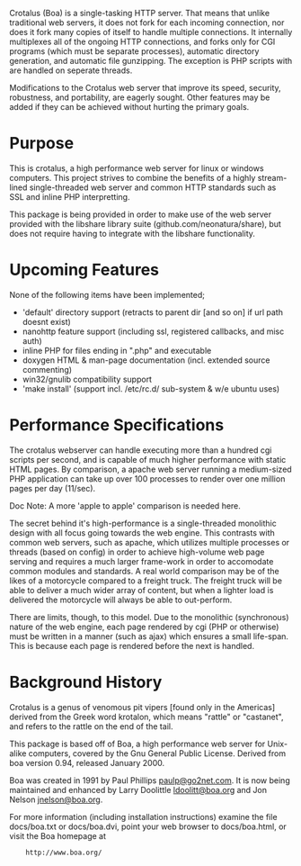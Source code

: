 Crotalus (Boa) is a single-tasking HTTP server.  That means that unlike
traditional web servers, it does not fork for each incoming connection,
nor does it fork many copies of itself to handle multiple connections.
It internally multiplexes all of the ongoing HTTP connections, and
forks only for CGI programs (which must be separate processes),
automatic directory generation, and automatic file gunzipping.
The exception is PHP scripts with are handled on seperate threads.

Modifications to the Crotalus web server that improve its speed, security,
robustness, and portability, are eagerly sought.  Other features may be
added if they can be achieved without hurting the primary goals.

Purpose
=======

This is crotalus, a high performance web server for linux or windows computers. This project strives to combine the benefits of a highly stream-lined single-threaded web server and common HTTP standards such as SSL and inline PHP interpretting.

This package is being provided in order to make use of the web server provided with the libshare library suite (github.com/neonatura/share), but does not require having to integrate with the libshare functionality.


Upcoming Features
=================

None of the following items have been implemented;

* 'default' directory support (retracts to parent dir [and so on] if url path doesnt exist)
* nanohttp feature support (including ssl, registered callbacks, and misc auth)
* inline PHP for files ending in ".php" and executable
* doxygen HTML & man-page documentation (incl. extended source commenting)
* win32/gnulib compatibility support
* 'make install' (support incl. /etc/rc.d/ sub-system & w/e ubuntu uses)


Performance Specifications
==========================

The crotalus webserver can handle executing more than a hundred cgi scripts per second, and is capable of much higher performance with static HTML pages. By comparison, a apache web server running a medium-sized PHP application can take up over 100 processes to render over one million pages per day (11/sec). 

  Doc Note: A more 'apple to apple' comparison is needed here.

The secret behind it's high-performance is a single-threaded monolithic design with all focus going towards the web engine. This contrasts with common web servers, such as apache, which utilizes multiple processes or threads (based on config) in order to achieve high-volume web page serving and requires a much larger frame-work in order to accomodate common modules and standards. A real world comparison may be of the likes of a motorcycle compared to a freight truck. The freight truck will be able to deliver a much wider array of content, but when a lighter load is delivered the motorcycle will always be able to out-perform.

There are limits, though, to this model. Due to the monolithic (synchronous) nature of the web engine, each page rendered by cgi (PHP or otherwise) must be written in a manner (such as ajax) which ensures a small life-span. This is because each page is rendered before the next is handled. 


Background History
==================

Crotalus is a genus of venomous pit vipers [found only in the Americas] derived from the Greek word krotalon, which means "rattle" or "castanet", and refers to the rattle on the end of the tail.

This package is based off of Boa, a high performance web server for 
Unix-alike computers, covered by the Gnu General Public License. 
Derived from boa version 0.94, released January 2000.  

Boa was created in 1991 by Paul Phillips <paulp@go2net.com>.  It is now being
maintained and enhanced by Larry Doolittle <ldoolitt@boa.org>
and Jon Nelson <jnelson@boa.org>.

For more information (including installation instructions) examine
the file docs/boa.txt or docs/boa.dvi, point your web browser to docs/boa.html,
or visit the Boa homepage at

        http://www.boa.org/


